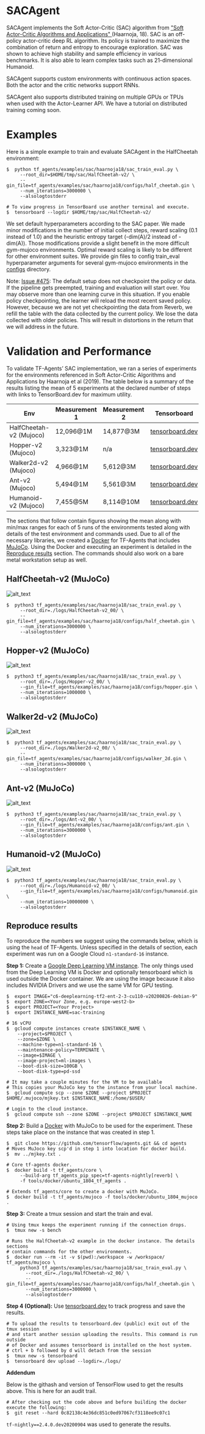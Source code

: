 # SACAgent

SACAgent implements the Soft Actor-Critic (SAC) algorithm from
["Soft Actor-Critic Algorithms and Applications" ](https://arxiv.org/abs/1812.05905)(Haarnoja,
18). SAC is an off-policy actor-critic deep RL algorithm. Its policy is trained
to maximize the combination of return and entropy to encourage exploration. SAC
was shown to achieve high stability and sample efficiency in various benchmarks.
It is also able to learn complex tasks such as 21-dimensional Humanoid.

SACAgent supports custom environments with continuous action spaces. Both the
actor and the critic networks support RNNs.

SACAgent also supports distributed training on multiple GPUs or TPUs when used
with the Actor-Learner API. We have a tutorial on distributed training coming
soon.

# Examples

Here is a simple example to train and evaluate SACAgent in the HalfCheetah
environment:

```shell
$  python tf_agents/examples/sac/haarnoja18/sac_train_eval.py \
     --root_dir=$HOME/tmp/sac/HalfCheetah-v2/ \
     --gin_file=tf_agents/examples/sac/haarnoja18/configs/half_cheetah.gin \
     --num_iterations=3000000 \
     --alsologtostderr

# To view progress in TensorBoard use another terminal and execute.
$  tensorboard --logdir $HOME/tmp/sac/HalfCheetah-v2/
```

We set default hyperparameters according to the SAC paper. We made minor
modifications in the number of initial collect steps, reward scaling (0.1
instead of 1.0) and the heuristic entropy target (-dim(A)/2 instead of -dim(A)).
Those modifications provide a slight benefit in the more difficult gym-mujoco
environments. Optimal reward scaling is likely to be different for other
environment suites. We provide gin files to config train_eval hyperparameter
arguments for several gym-mujoco environments in the
[configs](https://github.com/tensorflow/agents/tree/master/tf_agents/examples/sac/haarnoja18/configs)
directory.

Note: [Issue #475](https://github.com/tensorflow/agents/issues/475):
The default setup does not checkpoint the policy or data. If the pipeline gets
preempted, training and evaluation will start over. You may observe more than
one learning curve in this situation. If you enable policy checkpointing, the
learner will reload the most recent saved policy. However, because we are not
yet checkpointing the data from Reverb, we refill the table with the data
collected by the current policy. We lose the data collected with older policies.
This will result in distortions in the return that we will address in the future.

# Validation and Performance

To validate TF-Agents’ SAC implementation, we ran a series of experiments for
the environments referenced in Soft Actor-Critic Algorithms and Applications by
Haarnoja et al (2019). The table below is a summary of the results listing the
mean of 5 experiments at the declared number of steps with links to
TensorBoard.dev for maximum utility.

Env                     | Measurement 1 | Measurement 2 | Tensorboard
----------------------- | ------------- | ------------- | -----------
HalfCheetah-v2 (Mujoco) | 12,096@1M     | 14,877@3M     | [tensorboard.dev](https://tensorboard.dev/experiment/MD1SVkFARDKnwoqirHJ7Iw/#scalars&runSelectionState=eyJIYWxmQ2hlZXRhaC12Ml8wMC90cmFpbiI6ZmFsc2UsIkhhbGZDaGVldGFoLXYyXzAxL3RyYWluIjpmYWxzZSwiSGFsZkNoZWV0YWgtdjJfMDIvdHJhaW4iOmZhbHNlLCJIYWxmQ2hlZXRhaC12Ml8wMy90cmFpbiI6ZmFsc2UsIkhhbGZDaGVldGFoLXYyXzA0L3RyYWluIjpmYWxzZX0%3D)
Hopper-v2 (Mujoco)      | 3,323@1M      | n/a           | [tensorboard.dev](https://tensorboard.dev/experiment/Q3q2E5zXQmCVEFlS0EAHGA/#scalars&runSelectionState=eyJIb3BwZXItdjJfMDAvdHJhaW4iOmZhbHNlLCJIb3BwZXItdjJfMDEvdHJhaW4iOmZhbHNlLCJIb3BwZXItdjJfMDIvdHJhaW4iOmZhbHNlLCJIb3BwZXItdjJfMDMvdHJhaW4iOmZhbHNlLCJIb3BwZXItdjJfMDQvdHJhaW4iOmZhbHNlfQ%3D%3D)
Walker2d-v2 (Mujoco)    | 4,966@1M      | 5,612@3M      | [tensorboard.dev](https://tensorboard.dev/experiment/I3nq1OQ7QiqWXexD1KVaTg/#scalars&runSelectionState=eyJXYWxrZXIyZC12Ml8wNC9ldmFsIjp0cnVlLCJXYWxrZXIyZC12Ml8wNC90cmFpbiI6ZmFsc2UsIldhbGtlcjJkLXYyXzAyL3RyYWluIjpmYWxzZSwiV2Fsa2VyMmQtdjJfMDIvZXZhbCI6dHJ1ZSwiV2Fsa2VyMmQtdjJfMDEvdHJhaW4iOmZhbHNlLCJXYWxrZXIyZC12Ml8wMS9ldmFsIjp0cnVlLCJXYWxrZXIyZC12Ml8wMC90cmFpbiI6ZmFsc2UsIldhbGtlcjJkLXYyXzAwL2V2YWwiOnRydWUsIldhbGtlcjJkLXYyXzAzL2V2YWwiOnRydWUsIldhbGtlcjJkLXYyXzAzL3RyYWluIjpmYWxzZX0%3D)
Ant-v2 (Mujoco)         | 5,494@1M      | 5,561@3M      | [tensorboard.dev](https://tensorboard.dev/experiment/jsbkOQeERTmBOy0XoCMQcw/#scalars&runSelectionState=eyJBbnQtdjJfMDAvdHJhaW4iOmZhbHNlLCJBbnQtdjJfMDEvdHJhaW4iOmZhbHNlLCJBbnQtdjJfMDIvdHJhaW4iOmZhbHNlLCJBbnQtdjJfMDMvdHJhaW4iOmZhbHNlLCJBbnQtdjJfMDQvdHJhaW4iOmZhbHNlfQ%3D%3D)
Humanoid-v2 (Mujoco)    | 7,455@5M      | 8,114@10M     | [tensorboard.dev](https://tensorboard.dev/experiment/Xk9qg2cmRc2R2Mzr18LXgw/#scalars&runSelectionState=eyJIdW1hbm9pZC12Ml8wNC90cmFpbiI6ZmFsc2UsIkh1bWFub2lkLXYyXzAzL3RyYWluIjpmYWxzZSwiSHVtYW5vaWQtdjJfMDIvdHJhaW4iOmZhbHNlLCJIdW1hbm9pZC12Ml8wMS90cmFpbiI6ZmFsc2UsIkh1bWFub2lkLXYyXzAwL3RyYWluIjpmYWxzZX0%3D)

The sections that follow contain figures showing the mean along with min/max
ranges for each of 5 runs of the environments tested along with details of the
test environment and commands used. Due to all of the necessary libraries, we
created a
[Docker](https://github.com/tensorflow/agents/tree/master/tools/docker) for
TF-Agents that includes [MuJoCo](http://www.mujoco.org/). Using the Docker and
executing an experiment is detailed in the
[Reproduce results](#reproduce-results) section. The commands should also work
on a bare metal workstation setup as well.

## HalfCheetah-v2 (MuJoCo)

![alt_text](https://raw.githubusercontent.com/tensorflow/agents/master/docs/images/sac_readme/halfcheetah-v2_graph.png "HalfCheetah-v2 Mean and min/max graph.")

```shell
$  python3 tf_agents/examples/sac/haarnoja18/sac_train_eval.py \
     --root_dir=./logs/HalfCheetah-v2_00/ \
     --gin_file=tf_agents/examples/sac/haarnoja18/configs/half_cheetah.gin \
     --num_iterations=3000000 \
     --alsologtostderr
```

## Hopper-v2 (MuJoCo)

![alt_text](https://raw.githubusercontent.com/tensorflow/agents/master/docs/images/sac_readme/hopper-v2_graph.png "Hopper-v2 Mean and min/max graph.")

```shell
$  python3 tf_agents/examples/sac/haarnoja18/sac_train_eval.py \
     --root_dir=./logs/Hopper-v2_00/ \
     --gin_file=tf_agents/examples/sac/haarnoja18/configs/hopper.gin \
     --num_iterations=1000000 \
     --alsologtostderr
```

## Walker2d-v2 (MuJoCo)

![alt_text](https://raw.githubusercontent.com/tensorflow/agents/master/docs/images/sac_readme/walker2d-v2_graph.png "Walker2d-v2 Mean and min/max graph.")

```shell
$  python3 tf_agents/examples/sac/haarnoja18/sac_train_eval.py \
     --root_dir=./logs/Walker2d-v2_00/ \
     --gin_file=tf_agents/examples/sac/haarnoja18/configs/walker_2d.gin \
     --num_iterations=3000000 \
     --alsologtostderr
```

## Ant-v2 (MuJoCo)

![alt_text](https://raw.githubusercontent.com/tensorflow/agents/master/docs/images/sac_readme/ant-v2_graph.png "Ant-v2 Mean and min/max graph.")

```shell
$  python3 tf_agents/examples/sac/haarnoja18/sac_train_eval.py \
     --root_dir=./logs/Ant-v2_00/ \
     --gin_file=tf_agents/examples/sac/haarnoja18/configs/ant.gin \
     --num_iterations=3000000 \
     --alsologtostderr
```

## Humanoid-v2 (MuJoCo)

![alt_text](https://raw.githubusercontent.com/tensorflow/agents/master/docs/images/sac_readme/humanoid-v2_graph.png "Humanoid-v2 Mean and min/max graph.")

```shell
$  python3 tf_agents/examples/sac/haarnoja18/sac_train_eval.py \
     --root_dir=./logs/Humanoid-v2_00/ \
     --gin_file=tf_agents/examples/sac/haarnoja18/configs/humanoid.gin \
     --num_iterations=10000000 \
     --alsologtostderr
```

## Reproduce results

To reproduce the numbers we suggest using the commands below, which is using the
`head` of TF-Agents. Unless specified in the details of section, each experiment
was run on a Google Cloud `n1-standard-16` instance.

**Step 1:** Create a
[Google Deep Learning VM instance](https://cloud.google.com/ai-platform/deep-learning-vm/docs/tensorflow_start_instance).
The only things used from the Deep Learning VM is Docker and optionally
tensorboard which is used outside the Docker container. We are using the image
because it also includes NVIDIA Drivers and we use the same VM for GPU testing.

```shell
$  export IMAGE="c6-deeplearning-tf2-ent-2-3-cu110-v20200826-debian-9"
$  export ZONE=<Your Zone, e.g. europe-west2-b>
$  export PROJECT=<Your Project>
$  export INSTANCE_NAME=sac-training

# 16 vCPU
$  gcloud compute instances create $INSTANCE_NAME \
    --project=$PROJECT \
    --zone=$ZONE \
    --machine-type=n1-standard-16 \
    --maintenance-policy=TERMINATE \
    --image=$IMAGE \
    --image-project=ml-images \
    --boot-disk-size=100GB \
    --boot-disk-type=pd-ssd

# It may take a couple minutes for the VM to be available
# This copies your MuJoCo key to the instance from your local machine.
$  gcloud compute scp --zone $ZONE --project $PROJECT $HOME/.mujoco/mjkey.txt $INSTANCE_NAME:/home/$USER/

# Login to the cloud instance.
$  gcloud compute ssh --zone $ZONE --project $PROJECT $INSTANCE_NAME
```

**Step 2:** Build a
[Docker](https://github.com/tensorflow/agents/tree/master/tools/docker) with
MuJoCo to be used for the experiment. These steps take place on the instance
that was created in step 1.

```shell
$  git clone https://github.com/tensorflow/agents.git && cd agents
# Moves MuJoco key scp'd in step 1 into location for docker build.
$  mv ../mjkey.txt .

# Core tf-agents docker.
$  docker build -t tf_agents/core \
     --build-arg tf_agents_pip_spec=tf-agents-nightly[reverb] \
     -f tools/docker/ubuntu_1804_tf_agents .

# Extends tf_agents/core to create a docker with MuJoCo.
$  docker build -t tf_agents/mujoco -f tools/docker/ubuntu_1804_mujoco .
```

**Step 3:** Create a tmux session and start the train and eval.

```shell
# Using tmux keeps the experiment running if the connection drops.
$  tmux new -s bench

# Runs the HalfCheetah-v2 example in the docker instance. The details sections
# contain commands for the other environments.
$  docker run --rm -it -v $(pwd):/workspace -w /workspace/ tf_agents/mujoco \
     python3 tf_agents/examples/sac/haarnoja18/sac_train_eval.py \
       --root_dir=./logs/HalfCheetah-v2_00/ \
       --gin_file=tf_agents/examples/sac/haarnoja18/configs/half_cheetah.gin \
       --num_iterations=3000000 \
       --alsologtostderr
```

**Step 4 (Optional):** Use [tensorboard.dev](https://tensorboard.dev/) to track
progress and save the results.

```shell
# To upload the results to tensorboard.dev (public) exit out of the tmux session
# and start another session uploading the results. This command is run outside
# of Docker and assumes tensorboard is installed on the host system.
# ctrl + b followed by d will detach from the session
$  tmux new -s tensorboard
$  tensorboard dev upload --logdir=./logs/
```

**Addendum**

Below is the githash and version of TensorFlow used to get the results above.
This is here for an audit trail.

```shell
# After checking out the code above and before building the docker execute the following:
$  git reset --hard 0c82138c4e36dc851c0ed97067cf3118ee9c07c1
```

`tf-nightly==2.4.0.dev20200904` was used to generate the results.

